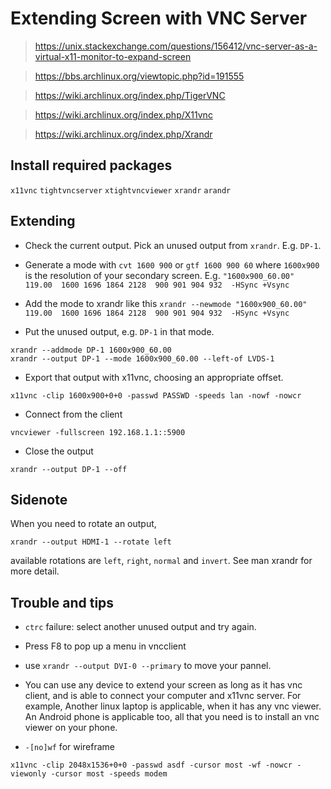 Extending Screen with VNC Server
===

> https://unix.stackexchange.com/questions/156412/vnc-server-as-a-virtual-x11-monitor-to-expand-screen

> https://bbs.archlinux.org/viewtopic.php?id=191555

> https://wiki.archlinux.org/index.php/TigerVNC

> https://wiki.archlinux.org/index.php/X11vnc

> https://wiki.archlinux.org/index.php/Xrandr

## Install required packages

`x11vnc` `tightvncserver` `xtightvncviewer` `xrandr` `arandr`

## Extending

* Check the current output. Pick an unused output from `xrandr`. E.g. `DP-1`.

* Generate a mode with `cvt 1600 900` or `gtf 1600 900 60` where `1600x900` is the resolution of your secondary screen. E.g. `"1600x900_60.00"  119.00  1600 1696 1864 2128  900 901 904 932  -HSync +Vsync`

* Add the mode to xrandr like this `xrandr --newmode "1600x900_60.00"  119.00  1600 1696 1864 2128  900 901 904 932  -HSync +Vsync`

* Put the unused output, e.g. `DP-1` in that mode.

```
xrandr --addmode DP-1 1600x900_60.00
xrandr --output DP-1 --mode 1600x900_60.00 --left-of LVDS-1
```

* Export that output with x11vnc, choosing an appropriate offset.

```
x11vnc -clip 1600x900+0+0 -passwd PASSWD -speeds lan -nowf -nowcr
```

* Connect from the client

```
vncviewer -fullscreen 192.168.1.1::5900 
```

* Close the output

```
xrandr --output DP-1 --off
```

## Sidenote

When you need to rotate an output,
```
xrandr --output HDMI-1 --rotate left
```
available rotations are `left`, `right`, `normal` and `invert`.
See man xrandr for more detail.

## Trouble and tips

* `ctrc` failure: select another unused output and try again.

* Press F8 to pop up a menu in vncclient

* use `xrandr --output DVI-0 --primary` to move your pannel.

* You can use any device to extend your screen as long as it has vnc client, and
is able to connect your computer and x11vnc server. For example, Another linux
laptop is applicable, when it has any vnc viewer. An Android phone is applicable
too, all that you need is to install an vnc viewer on your phone.

* `-[no]wf` for wireframe

```
x11vnc -clip 2048x1536+0+0 -passwd asdf -cursor most -wf -nowcr -viewonly -cursor most -speeds modem
```
